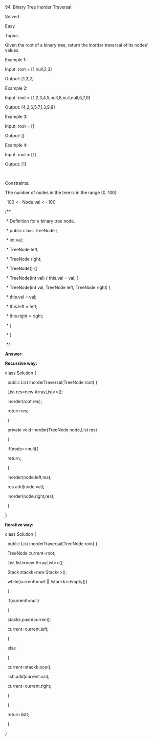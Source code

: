 94\. Binary Tree Inorder Traversal

Solved

Easy

Topics

Given the root of a binary tree, return the inorder traversal of its nodes' values.



Example 1:



Input: root = \[1,null,2,3]

Output: \[1,3,2]



Example 2:



Input: root = \[1,2,3,4,5,null,8,null,null,6,7,9]

Output: \[4,2,6,5,7,1,3,9,8]



Example 3:



Input: root = \[]

Output: \[]



Example 4:



Input: root = \[1]

Output: \[1]



&nbsp;



Constraints:



The number of nodes in the tree is in the range \[0, 100].

-100 <= Node.val <= 100



/\*\*

&nbsp;\* Definition for a binary tree node.

&nbsp;\* public class TreeNode {

&nbsp;\*     int val;

&nbsp;\*     TreeNode left;

&nbsp;\*     TreeNode right;

&nbsp;\*     TreeNode() {}

&nbsp;\*     TreeNode(int val) { this.val = val; }

&nbsp;\*     TreeNode(int val, TreeNode left, TreeNode right) {

&nbsp;\*         this.val = val;

&nbsp;\*         this.left = left;

&nbsp;\*         this.right = right;

&nbsp;\*     }

&nbsp;\* }

&nbsp;\*/





**Answer:**

**Recursive way:**



class Solution {

&nbsp;   public List<Integer> inorderTraversal(TreeNode root) {

&nbsp;      List<Integer> res=new ArrayList<>();

&nbsp;       inorder(root,res);

&nbsp;       return res;

&nbsp;   }

&nbsp;   private void inorder(TreeNode node,List<Integer> res)

&nbsp;   {

&nbsp;       if(node==null){

&nbsp;           return;

&nbsp;       }

&nbsp;       inorder(node.left,res);

&nbsp;       res.add(node.val);

&nbsp;       inorder(node.right,res);

&nbsp;   }

}



**Iterative way:**



class Solution {

&nbsp;   public List<Integer> inorderTraversal(TreeNode root) {

&nbsp;      TreeNode current=root;

&nbsp;      List<Integer> listt=new ArrayList<>();

&nbsp;      Stack<TreeNode> stackk=new Stack<>();

&nbsp;      while(current!=null || !stackk.isEmpty())

&nbsp;      {

&nbsp;      if(current!=null)

&nbsp;      {

&nbsp;       stackk.push(current);

&nbsp;       current=current.left;

&nbsp;      }

&nbsp;      else

&nbsp;      {

&nbsp;       current=stackk.pop();

&nbsp;       listt.add(current.val);

&nbsp;       current=current.right;

&nbsp;      }

&nbsp;      }

&nbsp;      return listt;

&nbsp;   }

}

